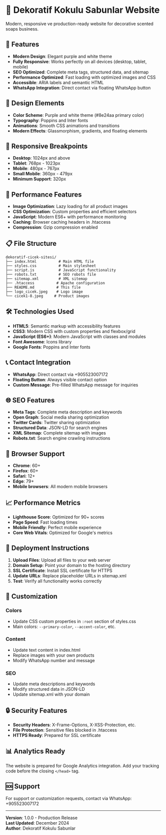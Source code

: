 # 🧼 Dekoratif Kokulu Sabunlar Website

Modern, responsive ve production-ready website for decorative scented soaps business.

## 🌟 Features

- **Modern Design**: Elegant purple and white theme
- **Fully Responsive**: Works perfectly on all devices (desktop, tablet, mobile)
- **SEO Optimized**: Complete meta tags, structured data, and sitemap
- **Performance Optimized**: Fast loading with optimized images and CSS
- **Accessible**: ARIA labels and semantic HTML
- **WhatsApp Integration**: Direct contact via floating WhatsApp button

## 🎨 Design Elements

- **Color Scheme**: Purple and white theme (#8e24aa primary color)
- **Typography**: Poppins and Inter fonts
- **Animations**: Smooth CSS animations and transitions
- **Modern Effects**: Glassmorphism, gradients, and floating elements

## 📱 Responsive Breakpoints

- **Desktop**: 1024px and above
- **Tablet**: 768px - 1023px
- **Mobile**: 480px - 767px
- **Small Mobile**: 360px - 479px
- **Minimum Support**: 320px

## 🚀 Performance Features

- **Image Optimization**: Lazy loading for all product images
- **CSS Optimization**: Custom properties and efficient selectors
- **JavaScript**: Modern ES6+ with performance monitoring
- **Caching**: Browser caching headers in .htaccess
- **Compression**: Gzip compression enabled

## 📋 File Structure

```
dekoratif-cicek-sitesi/
├── index.html          # Main HTML file
├── styles.css          # Main stylesheet
├── script.js           # JavaScript functionality
├── robots.txt          # SEO robots file
├── sitemap.xml         # XML sitemap
├── .htaccess          # Apache configuration
├── README.md          # This file
├── logo_cicek.jpeg    # Logo image
└── cicek1-8.jpeg     # Product images
```

## 🛠️ Technologies Used

- **HTML5**: Semantic markup with accessibility features
- **CSS3**: Modern CSS with custom properties and flexbox/grid
- **JavaScript (ES6+)**: Modern JavaScript with classes and modules
- **Font Awesome**: Icons library
- **Google Fonts**: Poppins and Inter fonts

## 📞 Contact Integration

- **WhatsApp**: Direct contact via +905523007172
- **Floating Button**: Always visible contact option
- **Custom Message**: Pre-filled WhatsApp message for inquiries

## 🌐 SEO Features

- **Meta Tags**: Complete meta description and keywords
- **Open Graph**: Social media sharing optimization
- **Twitter Cards**: Twitter sharing optimization
- **Structured Data**: JSON-LD for search engines
- **XML Sitemap**: Complete sitemap with images
- **Robots.txt**: Search engine crawling instructions

## 🔧 Browser Support

- **Chrome**: 60+
- **Firefox**: 60+
- **Safari**: 12+
- **Edge**: 79+
- **Mobile browsers**: All modern mobile browsers

## 📈 Performance Metrics

- **Lighthouse Score**: Optimized for 90+ scores
- **Page Speed**: Fast loading times
- **Mobile Friendly**: Perfect mobile experience
- **Core Web Vitals**: Optimized for Google's metrics

## 🚀 Deployment Instructions

1. **Upload Files**: Upload all files to your web server
2. **Domain Setup**: Point your domain to the hosting directory
3. **SSL Certificate**: Install SSL certificate for HTTPS
4. **Update URLs**: Replace placeholder URLs in sitemap.xml
5. **Test**: Verify all functionality works correctly

## 📝 Customization

### Colors

- Update CSS custom properties in `:root` section of styles.css
- Main colors: `--primary-color`, `--accent-color`, etc.

### Content

- Update text content in index.html
- Replace images with your own products
- Modify WhatsApp number and message

### SEO

- Update meta descriptions and keywords
- Modify structured data in JSON-LD
- Update sitemap.xml with your domain

## 🔒 Security Features

- **Security Headers**: X-Frame-Options, X-XSS-Protection, etc.
- **File Protection**: Sensitive files blocked in .htaccess
- **HTTPS Ready**: Prepared for SSL certificate

## 📊 Analytics Ready

The website is prepared for Google Analytics integration. Add your tracking code before the closing `</head>` tag.

## 🆘 Support

For support or customization requests, contact via WhatsApp: +905523007172

---

**Version**: 1.0.0 - Production Release  
**Last Updated**: December 2024  
**Author**: Dekoratif Kokulu Sabunlar
